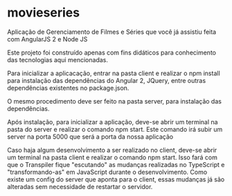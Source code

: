 # movieseries
Aplicação de Gerenciamento de Filmes e Séries que você já assistiu feita com AngularJS 2 e Node JS

Este projeto foi construído apenas com fins didáticos para conhecimento das tecnologias aqui mencionadas.

Para inicializar a aplicacação, entrar na pasta client e realizar o npm install 
para instalação das dependências do Angular 2, JQuery, entre outras dependências existentes no package.json.

O mesmo procedimento deve ser feito na pasta server, para instalação das dependências.

Após instalação, para inicializar a aplicação, deve-se abrir um terminal na pasta do server e realizar o comando npm start.
Este comando irá subir um server na porta 5000 que será a porta da nossa aplicação

Caso haja algum desenvolvimento a ser realizado no client, deve-se abrir um terminal na pasta client e realizar o comando npm start.
Isso fará com que o Transpiler fique "escutando" as mudanças realizadas no TypeScript e "transformando-as" em JavaScript durante o desenvolvimento.
Como existe um config do server que aponta para o client, essas mudanças já são alteradas sem necessidade de restartar o servidor.
